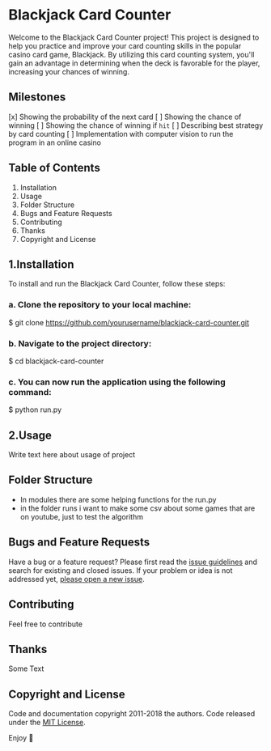 # Blackjack Card Counter
Welcome to the Blackjack Card Counter project! 
This project is designed to help you practice and improve your card counting skills in the popular casino card game, Blackjack. 
By utilizing this card counting system, you'll gain an advantage in determining when the deck is favorable for the player, increasing your chances of winning.

## Milestones

[x] Showing the probability of the next card
[ ] Showing the chance of winning
[ ] Showing the chance of winning if `hit`
[ ] Describing best strategy by card counting
[ ] Implementation with computer vision to run the program in an online casino

## Table of Contents

1. Installation
2. Usage
3. Folder Structure
4. Bugs and Feature Requests
5. Contributing
6. Thanks
7. Copyright and License

## 1.Installation
To install and run the Blackjack Card Counter, follow these steps:
### a. Clone the repository to your local machine:
$ git clone https://github.com/yourusername/blackjack-card-counter.git

### b. Navigate to the project directory:
$ cd blackjack-card-counter

### c. You can now run the application using the following command:
$ python run.py

## 2.Usage
Write text here about usage of project
## Folder Structure

- In modules there are some helping functions for the run.py
- in the folder runs i want to make some csv about some games that are on youtube, just to test the algorithm

## Bugs and Feature Requests

Have a bug or a feature request? Please first read the [issue guidelines](https://reponame/blob/master/CONTRIBUTING.md) and search for existing and closed issues. If your problem or idea is not addressed yet, [please open a new issue](https://reponame/issues/new).

## Contributing

Feel free to contribute


## Thanks

Some Text

## Copyright and License

Code and documentation copyright 2011-2018 the authors. Code released under the [MIT License](https://reponame/blob/master/LICENSE).

Enjoy :metal:
